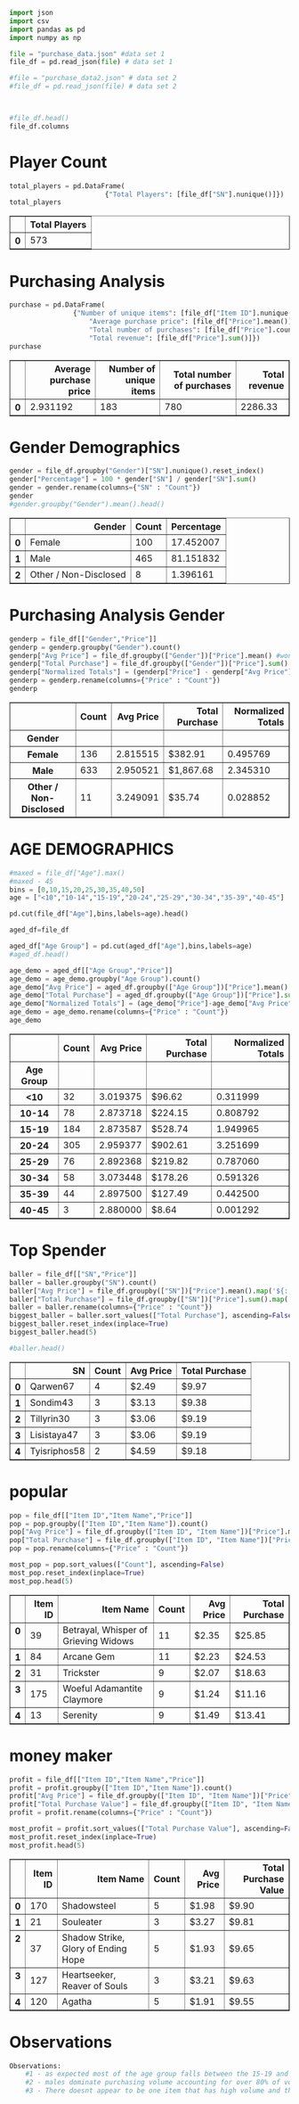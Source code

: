 

```python
import json
import csv
import pandas as pd
import numpy as np

file = "purchase_data.json" #data set 1
file_df = pd.read_json(file) # data set 1

#file = "purchase_data2.json" # data set 2
#file_df = pd.read_json(file) # data set 2



#file_df.head()
file_df.columns

```

# Player Count


```python
total_players = pd.DataFrame(
                        {"Total Players": [file_df["SN"].nunique()]})
total_players


```




<div>
<style>
    .dataframe thead tr:only-child th {
        text-align: right;
    }

    .dataframe thead th {
        text-align: left;
    }

    .dataframe tbody tr th {
        vertical-align: top;
    }
</style>
<table border="1" class="dataframe">
  <thead>
    <tr style="text-align: right;">
      <th></th>
      <th>Total Players</th>
    </tr>
  </thead>
  <tbody>
    <tr>
      <th>0</th>
      <td>573</td>
    </tr>
  </tbody>
</table>
</div>



# Purchasing Analysis


```python
purchase = pd.DataFrame(
                {"Number of unique items": [file_df["Item ID"].nunique()],
                    "Average purchase price": [file_df["Price"].mean()],
                    "Total number of purchases": [file_df["Price"].count()],
                    "Total revenue": [file_df["Price"].sum()]})
purchase
```




<div>
<style>
    .dataframe thead tr:only-child th {
        text-align: right;
    }

    .dataframe thead th {
        text-align: left;
    }

    .dataframe tbody tr th {
        vertical-align: top;
    }
</style>
<table border="1" class="dataframe">
  <thead>
    <tr style="text-align: right;">
      <th></th>
      <th>Average purchase price</th>
      <th>Number of unique items</th>
      <th>Total number of purchases</th>
      <th>Total revenue</th>
    </tr>
  </thead>
  <tbody>
    <tr>
      <th>0</th>
      <td>2.931192</td>
      <td>183</td>
      <td>780</td>
      <td>2286.33</td>
    </tr>
  </tbody>
</table>
</div>



# Gender Demographics


```python
gender = file_df.groupby("Gender")["SN"].nunique().reset_index()
gender["Percentage"] = 100 * gender["SN"] / gender["SN"].sum()
gender = gender.rename(columns={"SN" : "Count"})
gender
#gender.groupby("Gender").mean().head()
```




<div>
<style>
    .dataframe thead tr:only-child th {
        text-align: right;
    }

    .dataframe thead th {
        text-align: left;
    }

    .dataframe tbody tr th {
        vertical-align: top;
    }
</style>
<table border="1" class="dataframe">
  <thead>
    <tr style="text-align: right;">
      <th></th>
      <th>Gender</th>
      <th>Count</th>
      <th>Percentage</th>
    </tr>
  </thead>
  <tbody>
    <tr>
      <th>0</th>
      <td>Female</td>
      <td>100</td>
      <td>17.452007</td>
    </tr>
    <tr>
      <th>1</th>
      <td>Male</td>
      <td>465</td>
      <td>81.151832</td>
    </tr>
    <tr>
      <th>2</th>
      <td>Other / Non-Disclosed</td>
      <td>8</td>
      <td>1.396161</td>
    </tr>
  </tbody>
</table>
</div>



# Purchasing Analysis Gender


```python
genderp = file_df[["Gender","Price"]]
genderp = genderp.groupby("Gender").count()
genderp["Avg Price"] = file_df.groupby(["Gender"])["Price"].mean() #wont let me calculate normalized if formatted
genderp["Total Purchase"] = file_df.groupby(["Gender"])["Price"].sum().map('${:,.2f}'.format)
genderp["Normalized Totals"] = (genderp["Price"] - genderp["Avg Price"])/genderp["Price"].std(ddof=0)
genderp = genderp.rename(columns={"Price" : "Count"})
genderp
```




<div>
<style>
    .dataframe thead tr:only-child th {
        text-align: right;
    }

    .dataframe thead th {
        text-align: left;
    }

    .dataframe tbody tr th {
        vertical-align: top;
    }
</style>
<table border="1" class="dataframe">
  <thead>
    <tr style="text-align: right;">
      <th></th>
      <th>Count</th>
      <th>Avg Price</th>
      <th>Total Purchase</th>
      <th>Normalized Totals</th>
    </tr>
    <tr>
      <th>Gender</th>
      <th></th>
      <th></th>
      <th></th>
      <th></th>
    </tr>
  </thead>
  <tbody>
    <tr>
      <th>Female</th>
      <td>136</td>
      <td>2.815515</td>
      <td>$382.91</td>
      <td>0.495769</td>
    </tr>
    <tr>
      <th>Male</th>
      <td>633</td>
      <td>2.950521</td>
      <td>$1,867.68</td>
      <td>2.345310</td>
    </tr>
    <tr>
      <th>Other / Non-Disclosed</th>
      <td>11</td>
      <td>3.249091</td>
      <td>$35.74</td>
      <td>0.028852</td>
    </tr>
  </tbody>
</table>
</div>



# AGE DEMOGRAPHICS


```python
#maxed = file_df["Age"].max()
#maxed - 45
bins = [0,10,15,20,25,30,35,40,50]
age = ["<10","10-14","15-19","20-24","25-29","30-34","35-39","40-45"]

pd.cut(file_df["Age"],bins,labels=age).head()

aged_df=file_df

aged_df["Age Group"] = pd.cut(aged_df["Age"],bins,labels=age)
#aged_df.head()

age_demo = aged_df[["Age Group","Price"]]
age_demo = age_demo.groupby("Age Group").count()
age_demo["Avg Price"] = aged_df.groupby(["Age Group"])["Price"].mean() #wont let me calculate normalized if formatted
age_demo["Total Purchase"] = aged_df.groupby(["Age Group"])["Price"].sum().map('${:,.2f}'.format)
age_demo["Normalized Totals"] = (age_demo["Price"]-age_demo["Avg Price"])/age_demo["Price"].std(ddof=0)
age_demo = age_demo.rename(columns={"Price" : "Count"})
age_demo
```




<div>
<style>
    .dataframe thead tr:only-child th {
        text-align: right;
    }

    .dataframe thead th {
        text-align: left;
    }

    .dataframe tbody tr th {
        vertical-align: top;
    }
</style>
<table border="1" class="dataframe">
  <thead>
    <tr style="text-align: right;">
      <th></th>
      <th>Count</th>
      <th>Avg Price</th>
      <th>Total Purchase</th>
      <th>Normalized Totals</th>
    </tr>
    <tr>
      <th>Age Group</th>
      <th></th>
      <th></th>
      <th></th>
      <th></th>
    </tr>
  </thead>
  <tbody>
    <tr>
      <th>&lt;10</th>
      <td>32</td>
      <td>3.019375</td>
      <td>$96.62</td>
      <td>0.311999</td>
    </tr>
    <tr>
      <th>10-14</th>
      <td>78</td>
      <td>2.873718</td>
      <td>$224.15</td>
      <td>0.808792</td>
    </tr>
    <tr>
      <th>15-19</th>
      <td>184</td>
      <td>2.873587</td>
      <td>$528.74</td>
      <td>1.949965</td>
    </tr>
    <tr>
      <th>20-24</th>
      <td>305</td>
      <td>2.959377</td>
      <td>$902.61</td>
      <td>3.251699</td>
    </tr>
    <tr>
      <th>25-29</th>
      <td>76</td>
      <td>2.892368</td>
      <td>$219.82</td>
      <td>0.787060</td>
    </tr>
    <tr>
      <th>30-34</th>
      <td>58</td>
      <td>3.073448</td>
      <td>$178.26</td>
      <td>0.591326</td>
    </tr>
    <tr>
      <th>35-39</th>
      <td>44</td>
      <td>2.897500</td>
      <td>$127.49</td>
      <td>0.442500</td>
    </tr>
    <tr>
      <th>40-45</th>
      <td>3</td>
      <td>2.880000</td>
      <td>$8.64</td>
      <td>0.001292</td>
    </tr>
  </tbody>
</table>
</div>



# Top Spender


```python
baller = file_df[["SN","Price"]]
baller = baller.groupby("SN").count()
baller["Avg Price"] = file_df.groupby(["SN"])["Price"].mean().map('${:,.2f}'.format)
baller["Total Purchase"] = file_df.groupby(["SN"])["Price"].sum().map('${:,.2f}'.format)
baller = baller.rename(columns={"Price" : "Count"})
biggest_baller = baller.sort_values(["Total Purchase"], ascending=False)
biggest_baller.reset_index(inplace=True)
biggest_baller.head(5)

#baller.head()
```




<div>
<style>
    .dataframe thead tr:only-child th {
        text-align: right;
    }

    .dataframe thead th {
        text-align: left;
    }

    .dataframe tbody tr th {
        vertical-align: top;
    }
</style>
<table border="1" class="dataframe">
  <thead>
    <tr style="text-align: right;">
      <th></th>
      <th>SN</th>
      <th>Count</th>
      <th>Avg Price</th>
      <th>Total Purchase</th>
    </tr>
  </thead>
  <tbody>
    <tr>
      <th>0</th>
      <td>Qarwen67</td>
      <td>4</td>
      <td>$2.49</td>
      <td>$9.97</td>
    </tr>
    <tr>
      <th>1</th>
      <td>Sondim43</td>
      <td>3</td>
      <td>$3.13</td>
      <td>$9.38</td>
    </tr>
    <tr>
      <th>2</th>
      <td>Tillyrin30</td>
      <td>3</td>
      <td>$3.06</td>
      <td>$9.19</td>
    </tr>
    <tr>
      <th>3</th>
      <td>Lisistaya47</td>
      <td>3</td>
      <td>$3.06</td>
      <td>$9.19</td>
    </tr>
    <tr>
      <th>4</th>
      <td>Tyisriphos58</td>
      <td>2</td>
      <td>$4.59</td>
      <td>$9.18</td>
    </tr>
  </tbody>
</table>
</div>



# popular


```python
pop = file_df[["Item ID","Item Name","Price"]]
pop = pop.groupby(["Item ID","Item Name"]).count()
pop["Avg Price"] = file_df.groupby(["Item ID", "Item Name"])["Price"].mean().map('${:,.2f}'.format)
pop["Total Purchase"] = file_df.groupby(["Item ID", "Item Name"])["Price"].sum().map('${:,.2f}'.format)
pop = pop.rename(columns={"Price" : "Count"})

most_pop = pop.sort_values(["Count"], ascending=False)
most_pop.reset_index(inplace=True)
most_pop.head(5)
```




<div>
<style>
    .dataframe thead tr:only-child th {
        text-align: right;
    }

    .dataframe thead th {
        text-align: left;
    }

    .dataframe tbody tr th {
        vertical-align: top;
    }
</style>
<table border="1" class="dataframe">
  <thead>
    <tr style="text-align: right;">
      <th></th>
      <th>Item ID</th>
      <th>Item Name</th>
      <th>Count</th>
      <th>Avg Price</th>
      <th>Total Purchase</th>
    </tr>
  </thead>
  <tbody>
    <tr>
      <th>0</th>
      <td>39</td>
      <td>Betrayal, Whisper of Grieving Widows</td>
      <td>11</td>
      <td>$2.35</td>
      <td>$25.85</td>
    </tr>
    <tr>
      <th>1</th>
      <td>84</td>
      <td>Arcane Gem</td>
      <td>11</td>
      <td>$2.23</td>
      <td>$24.53</td>
    </tr>
    <tr>
      <th>2</th>
      <td>31</td>
      <td>Trickster</td>
      <td>9</td>
      <td>$2.07</td>
      <td>$18.63</td>
    </tr>
    <tr>
      <th>3</th>
      <td>175</td>
      <td>Woeful Adamantite Claymore</td>
      <td>9</td>
      <td>$1.24</td>
      <td>$11.16</td>
    </tr>
    <tr>
      <th>4</th>
      <td>13</td>
      <td>Serenity</td>
      <td>9</td>
      <td>$1.49</td>
      <td>$13.41</td>
    </tr>
  </tbody>
</table>
</div>



# money maker


```python
profit = file_df[["Item ID","Item Name","Price"]]
profit = profit.groupby(["Item ID","Item Name"]).count()
profit["Avg Price"] = file_df.groupby(["Item ID", "Item Name"])["Price"].mean().map('${:,.2f}'.format)
profit["Total Purchase Value"] = file_df.groupby(["Item ID", "Item Name"])["Price"].sum().map('${:,.2f}'.format)
profit = profit.rename(columns={"Price" : "Count"})

most_profit = profit.sort_values(["Total Purchase Value"], ascending=False)
most_profit.reset_index(inplace=True)
most_profit.head(5)
```




<div>
<style>
    .dataframe thead tr:only-child th {
        text-align: right;
    }

    .dataframe thead th {
        text-align: left;
    }

    .dataframe tbody tr th {
        vertical-align: top;
    }
</style>
<table border="1" class="dataframe">
  <thead>
    <tr style="text-align: right;">
      <th></th>
      <th>Item ID</th>
      <th>Item Name</th>
      <th>Count</th>
      <th>Avg Price</th>
      <th>Total Purchase Value</th>
    </tr>
  </thead>
  <tbody>
    <tr>
      <th>0</th>
      <td>170</td>
      <td>Shadowsteel</td>
      <td>5</td>
      <td>$1.98</td>
      <td>$9.90</td>
    </tr>
    <tr>
      <th>1</th>
      <td>21</td>
      <td>Souleater</td>
      <td>3</td>
      <td>$3.27</td>
      <td>$9.81</td>
    </tr>
    <tr>
      <th>2</th>
      <td>37</td>
      <td>Shadow Strike, Glory of Ending Hope</td>
      <td>5</td>
      <td>$1.93</td>
      <td>$9.65</td>
    </tr>
    <tr>
      <th>3</th>
      <td>127</td>
      <td>Heartseeker, Reaver of Souls</td>
      <td>3</td>
      <td>$3.21</td>
      <td>$9.63</td>
    </tr>
    <tr>
      <th>4</th>
      <td>120</td>
      <td>Agatha</td>
      <td>5</td>
      <td>$1.91</td>
      <td>$9.55</td>
    </tr>
  </tbody>
</table>
</div>



# Observations


```python
Observations:
    #1 - as expected most of the age group falls between the 15-19 and 20-24 age range
    #2 - males dominate purchasing volume accounting for over 80% of volume
    #3 - There doesnt appear to be one item that has high volume and the item volume appears to be more distributed amongst the 183 items
    
```
